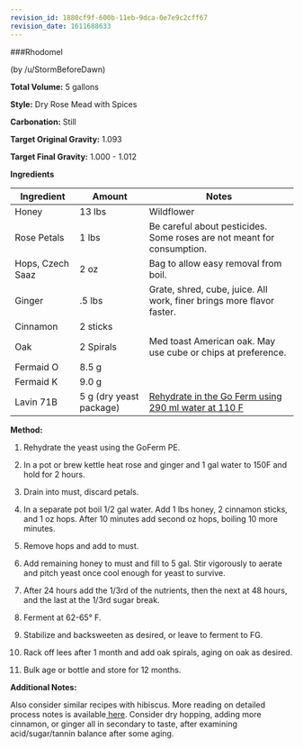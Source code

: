 ```yaml
---
revision_id: 1880cf9f-600b-11eb-9dca-0e7e9c2cff67
revision_date: 1611688633
---
```


###Rhodomel

(by /u/StormBeforeDawn)

**Total Volume:** 5 gallons

**Style:** Dry Rose Mead with Spices 

**Carbonation:** Still

**Target Original Gravity:** 1.093

**Target Final Gravity:** 1.000 - 1.012

**Ingredients**

Ingredient| Amount | Notes
---|---|---
Honey | 13 lbs | Wildflower 
Rose Petals | 1 lbs | Be careful about pesticides. Some roses are not meant for consumption.
Hops, Czech Saaz | 2 oz | Bag to allow easy removal from boil.
Ginger | .5 lbs | Grate, shred, cube, juice. All work, finer brings more flavor faster.
Cinnamon | 2 sticks | 
Oak| 2 Spirals | Med toast American oak. May use cube or chips at preference.
Fermaid O | 8.5 g |
Fermaid K | 9.0 g | 
Lavin 71B | 5 g (dry yeast package) | [Rehydrate in the Go Ferm using 290 ml water at 110 F](http://www.scottlab.com/product-102.aspx)

**Method:**

1. Rehydrate the yeast using the GoFerm PE.

1. In a pot or brew kettle heat rose and ginger and 1 gal water to 150F and hold for 2 hours. 

1. Drain into must, discard petals. 

1. In a separate pot boil 1/2 gal water. Add 1 lbs honey, 2 cinnamon sticks, and 1 oz hops. After 10 minutes add second oz hops, boiling 10 more minutes.

1. Remove hops and add to must.

1. Add remaining honey to must and fill to 5 gal. Stir vigorously to aerate and pitch yeast once cool enough for yeast to survive. 

1. After 24 hours add the 1/3rd of the nutrients, then the next at 48 hours, and the last at the 1/3rd sugar break.

1. Ferment at 62-65° F.

1. Stabilize and backsweeten as desired, or leave to ferment to FG. 

1. Rack off lees after 1 month and add oak spirals, aging on oak as desired. 

1. Bulk age or bottle and store for 12 months.

**Additional Notes:**

Also consider similar recipes with hibiscus. More reading on detailed process notes is available[ here](https://www.reddit.com/r/mead/wiki/process/process_summary). Consider dry hopping, adding more cinnamon, or ginger all in secondary to taste, after examining acid/sugar/tannin balance after some aging.